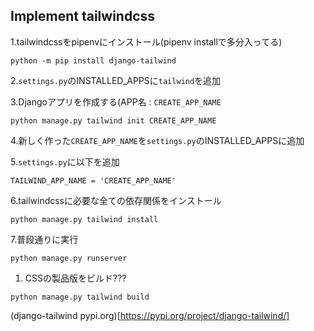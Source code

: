 ##  Implement  tailwindcss

1.tailwindcssをpipenvにインストール(pipenv installで多分入ってる)
```
python -m pip install django-tailwind
```

2.`settings.py`のINSTALLED_APPSに`tailwind`を追加

3.Djangoアプリを作成する(APP名 : `CREATE_APP_NAME`
```
python manage.py tailwind init CREATE_APP_NAME
```

4.新しく作った`CREATE_APP_NAME`を`settings.py`のINSTALLED_APPSに追加

5.`settings.py`に以下を追加
```
TAILWIND_APP_NAME = 'CREATE_APP_NAME'
```

6.tailwindcssに必要な全ての依存関係をインストール
```
python manage.py tailwind install
```

7.普段通りに実行
```
python manage.py runserver
```

1. CSSの製品版をビルド???
```
python manage.py tailwind build
```

(django-tailwind pypi.org)[https://pypi.org/project/django-tailwind/]

